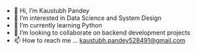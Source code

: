 - 👋 Hi, I’m Kaustubh Pandey
- 👀 I’m interested in Data Science and System Design
- 🌱 I’m currently learning Python
- 💞️ I’m looking to collaborate on backend development projects
- 📫 How to reach me ... kaustubh.pandey528491@gmail.com

<!---
kaustubh187/kaustubh187 is a ✨ special ✨ repository because its `README.md` (this file) appears on your GitHub profile.
You can click the Preview link to take a look at your changes.
--->
